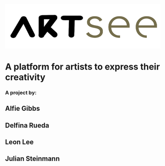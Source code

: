 ![Artsee Logo](https://github.com/DelfinaRueda/artsee-space/blob/master/app/assets/images/logo.png)

# A platform for artists to express their creativity

### A project by:

Alfie Gibbs
-----------
Delfina Rueda
-----------
Leon Lee
-----------
Julian Steinmann
-----------
